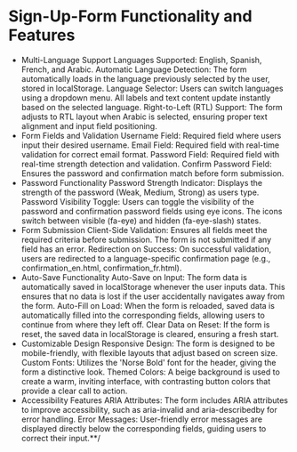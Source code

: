 # Sign-Up-Form Functionality and Features
- Multi-Language Support
Languages Supported: English, Spanish, French, and Arabic.
Automatic Language Detection: The form automatically loads in the language previously selected by the user, stored in localStorage.
Language Selector: Users can switch languages using a dropdown menu. All labels and text content update instantly based on the selected language.
Right-to-Left (RTL) Support: The form adjusts to RTL layout when Arabic is selected, ensuring proper text alignment and input field positioning.
- Form Fields and Validation
Username Field: Required field where users input their desired username.
Email Field: Required field with real-time validation for correct email format.
Password Field: Required field with real-time strength detection and validation.
Confirm Password Field: Ensures the password and confirmation match before form submission.
- Password Functionality
Password Strength Indicator: Displays the strength of the password (Weak, Medium, Strong) as users type.
Password Visibility Toggle: Users can toggle the visibility of the password and confirmation password fields using eye icons. The icons switch between visible (fa-eye) and hidden (fa-eye-slash) states.
- Form Submission
Client-Side Validation: Ensures all fields meet the required criteria before submission. The form is not submitted if any field has an error.
Redirection on Success: On successful validation, users are redirected to a language-specific confirmation page (e.g., confirmation_en.html, confirmation_fr.html).
- Auto-Save Functionality
Auto-Save on Input: The form data is automatically saved in localStorage whenever the user inputs data. This ensures that no data is lost if the user accidentally navigates away from the form.
Auto-Fill on Load: When the form is reloaded, saved data is automatically filled into the corresponding fields, allowing users to continue from where they left off.
Clear Data on Reset: If the form is reset, the saved data in localStorage is cleared, ensuring a fresh start.
- Customizable Design
Responsive Design: The form is designed to be mobile-friendly, with flexible layouts that adjust based on screen size.
Custom Fonts: Utilizes the 'Norse Bold' font for the header, giving the form a distinctive look.
Themed Colors: A beige background is used to create a warm, inviting interface, with contrasting button colors that provide a clear call to action.
- Accessibility Features
ARIA Attributes: The form includes ARIA attributes to improve accessibility, such as aria-invalid and aria-describedby for error handling.
Error Messages: User-friendly error messages are displayed directly below the corresponding fields, guiding users to correct their input.**/
